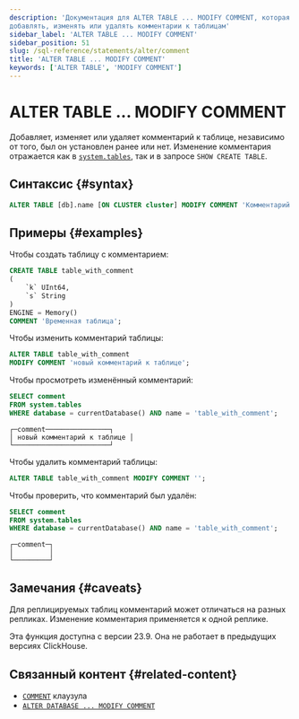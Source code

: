 ```yaml
---
description: 'Документация для ALTER TABLE ... MODIFY COMMENT, которая позволяет 
добавлять, изменять или удалять комментарии к таблицам'
sidebar_label: 'ALTER TABLE ... MODIFY COMMENT'
sidebar_position: 51
slug: /sql-reference/statements/alter/comment
title: 'ALTER TABLE ... MODIFY COMMENT'
keywords: ['ALTER TABLE', 'MODIFY COMMENT']
---
```



# ALTER TABLE ... MODIFY COMMENT

Добавляет, изменяет или удаляет комментарий к таблице, независимо от того, 
был он установлен ранее или нет. Изменение комментария отражается как в 
[`system.tables`](../../../operations/system-tables/tables.md), так и в 
запросе `SHOW CREATE TABLE`.

## Синтаксис {#syntax}

```sql
ALTER TABLE [db].name [ON CLUSTER cluster] MODIFY COMMENT 'Комментарий'
```

## Примеры {#examples}

Чтобы создать таблицу с комментарием:

```sql
CREATE TABLE table_with_comment
(
    `k` UInt64,
    `s` String
)
ENGINE = Memory()
COMMENT 'Временная таблица';
```

Чтобы изменить комментарий таблицы:

```sql
ALTER TABLE table_with_comment 
MODIFY COMMENT 'новый комментарий к таблице';
```

Чтобы просмотреть изменённый комментарий:

```sql title="Запрос"
SELECT comment 
FROM system.tables 
WHERE database = currentDatabase() AND name = 'table_with_comment';
```

```text title="Ответ"
┌─comment────────────────┐
│ новый комментарий к таблице │
└────────────────────────┘
```

Чтобы удалить комментарий таблицы:

```sql
ALTER TABLE table_with_comment MODIFY COMMENT '';
```

Чтобы проверить, что комментарий был удалён:

```sql title="Запрос"
SELECT comment 
FROM system.tables 
WHERE database = currentDatabase() AND name = 'table_with_comment';
```

```text title="Ответ"
┌─comment─┐
│         │
└─────────┘
```

## Замечания {#caveats}

Для реплицируемых таблиц комментарий может отличаться на разных репликах. 
Изменение комментария применяется к одной реплике.

Эта функция доступна с версии 23.9. Она не работает в предыдущих версиях 
ClickHouse.

## Связанный контент {#related-content}

- [`COMMENT`](/sql-reference/statements/create/table#comment-clause) клаузула
- [`ALTER DATABASE ... MODIFY COMMENT`](./database-comment.md)
